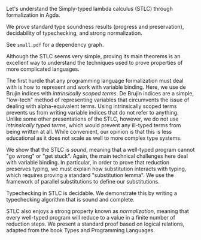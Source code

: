Let's understand the Simply-typed lambda calculus (STLC) through formalization in Agda.

We prove standard type soundness results (progress and preservation), 
decidability of typechecking,
and strong normalization.

See `small.pdf` for a dependency graph.

Although the STLC seems very simple, proving its main theorems is an excellent way to understand the techniques
used to prove properties of more complicated languages.

The first hurdle that any programming language formalization must deal with is how to represent and work with variable binding.
Here, we use de Brujin indices with _intrinsically scoped terms_.
De Brujin indices are a simple, "low-tech" method of representing variables that circumvents the issue of dealing with alpha-equivalent terms.
Using intrinsically scoped terms prevents us from writing variable indices that do not refer to anything.
Unlike some other presentations of the STLC, however, we do not use _intrinsically typed terms_, which would prevent any ill-typed terms from being written at all.
While convenient, our opinion is that this is less educational as it does not scale as well to more complex type systems.

We show that the STLC is _sound_, meaning that a well-typed program cannot "go wrong" or "get stuck".
Again, the main technical challenges here deal with variable binding.
In particular, in order to prove that reduction preserves typing, we must explain how substitution interacts with typing,
which requires proving a standard "substitution lemma".
We use the framework of parallel substitutions to define our substitutions.

Typechecking in STLC is decidable.
We demonstrate this by writing a typechecking algorithm that is sound and complete.

STLC also enjoys a strong property known as _normalization_, meaning that every
well-typed program will reduce to a value in a finite number of reduction steps.
We present a standard proof based on logical relations, adapted from the book Types and Programming Languages.

